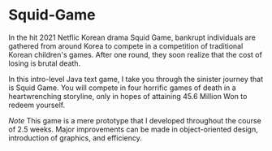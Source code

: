 # Squid-Game

In the hit 2021 Netflic Korean drama Squid Game, bankrupt individuals are gathered from around Korea to compete in a competition of traditional Korean children's games. After one round, they soon realize that the cost of losing is brutal death.

In this intro-level Java text game, I take you through the sinister journey that is Squid Game. You will compete in four horrific games of death in a heartwrenching storyline, only in hopes of attaining 45.6 Million Won to redeem yourself.

*Note* This game is a mere prototype that I developed throughout the course of 2.5 weeks. Major improvements can be made in object-oriented design, introduction of graphics, and efficiency.
